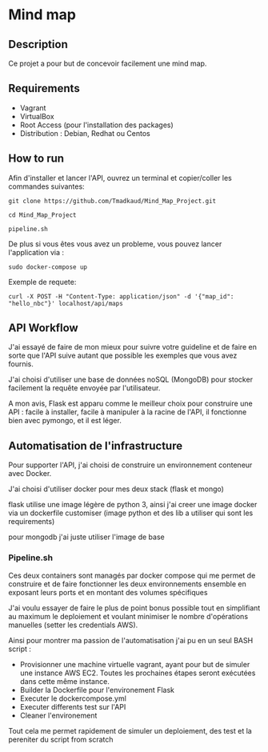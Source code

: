 # Mind map

## Description

Ce projet a pour but de concevoir facilement une mind map. 

## Requirements

- Vagrant
- VirtualBox
- Root Access (pour l'installation des packages)
- Distribution : Debian, Redhat ou Centos

## How to run

Afin d'installer et lancer l'API, ouvrez un terminal et copier/coller les commandes suivantes:

```
git clone https://github.com/Tmadkaud/Mind_Map_Project.git
```

```
cd Mind_Map_Project
```

```
pipeline.sh
```

De plus si vous êtes vous avez un probleme, vous pouvez lancer l'application via :
```
sudo docker-compose up
```

Exemple de requete:
```
curl -X POST -H "Content-Type: application/json" -d '{"map_id": "hello_nbc"}' localhost/api/maps
```

## API Workflow
J'ai essayé de faire de mon mieux pour suivre votre guideline et de faire en sorte que l'API suive autant que possible les exemples que vous avez fournis.

J'ai choisi d'utiliser une base de données noSQL (MongoDB) pour stocker facilement la requête envoyée par l'utilisateur.  

A mon avis, Flask est apparu comme le meilleur choix pour construire une API : facile à installer, facile à manipuler à la racine de l'API, il fonctionne bien avec pymongo, et il est léger.

## Automatisation de l'infrastructure
Pour supporter l'API, j'ai choisi de construire un environnement conteneur avec Docker.

J'ai choisi d'utiliser docker pour mes deux stack (flask et mongo)

flask utilise une image légère de python 3, ainsi j'ai creer une image docker via un dockerfile customiser (image python et des lib a utiliser qui sont les requirements)

pour mongodb j'ai juste utiliser l'image de base

### Pipeline.sh
Ces deux containers sont managés par docker compose qui me permet de construire et de faire fonctionner les deux environnements ensemble en exposant leurs ports et en montant des volumes spécifiques

J'ai voulu essayer de faire le plus de point bonus possible tout en simplifiant au maximum le deploiement et voulant minimiser le nombre d'opérations manuelles (setter les credentials AWS).

Ainsi pour montrer ma passion de l'automatisation j'ai pu en un seul BASH script :

- Provisionner une machine virtuelle vagrant, ayant pour but de simuler une instance AWS EC2. Toutes les prochaines étapes seront exécutées dans cette même instance.
- Builder la Dockerfile pour l'environement Flask
- Executer le dockercompose.yml
- Executer differents test sur l'API
- Cleaner l'environement

Tout cela me permet rapidement de simuler un deploiement, des test et la pereniter du script from scratch
